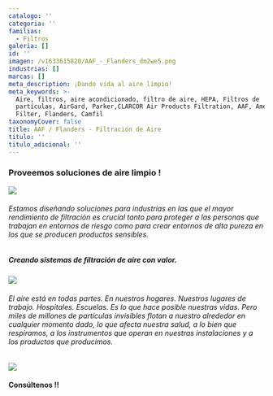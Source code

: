 ```yaml
---
catalogo: ''
categoria: ''
familias:
  - Filtros
galeria: []
id: ''
imagen: /v1633615820/AAF_-_Flanders_dm2we5.png
industrias: []
marcas: []
meta_description: ¡Dando vida al aire limpio!
meta_keywords: >-
  Aire, filtros, aire acondicionado, filtro de aire, HEPA, Filtros de
  partículas, AirGard, Parker,CLARCOR Air Products Filtration, AAF, American Air
  Filter, Flanders, Camfil
taxonomyCover: false
title: AAF / Flanders - Filtración de Aire
titulo: ''
titulo_adicional: ''
---
```





### **Proveemos soluciones de aire limpio !**

![](https://res.cloudinary.com/novatec/v1636133099/0001-removebg-preview_kf4v81.png)

###### Estamos diseñando soluciones para industrias en las que el mayor rendimiento de filtración es crucial tanto para proteger a las personas que trabajan en entornos de riesgo como para crear entornos de alta pureza en los que se producen productos sensibles.

##### **Creando sistemas de filtración de aire con valor.**

![](https://res.cloudinary.com/novatec/v1636133143/AstroHood-removebg-preview_mwiab7.png)

###### El aire está en todas partes. En nuestros hogares. Nuestros lugares de trabajo. Hospitales. Escuelas. Es lo que hace posible nuestras vidas. Pero miles de millones de partículas invisibles flotan a nuestro alrededor en cualquier momento dado, lo que afecta nuestra salud, a lo bien que respiramos, a los instrumentos que operan en nuestras instalaciones y a los productos que producimos.

![](https://res.cloudinary.com/novatec/v1636133175/DriPak_GX-removebg-preview_mtoxcp.png)

#### Consúltenos !!

